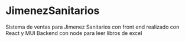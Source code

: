 # JimenezSanitarios
Sistema de ventas para Jimenez Sanitarios con front end realizado con React y MUI 
Backend con node para leer libros de excel
